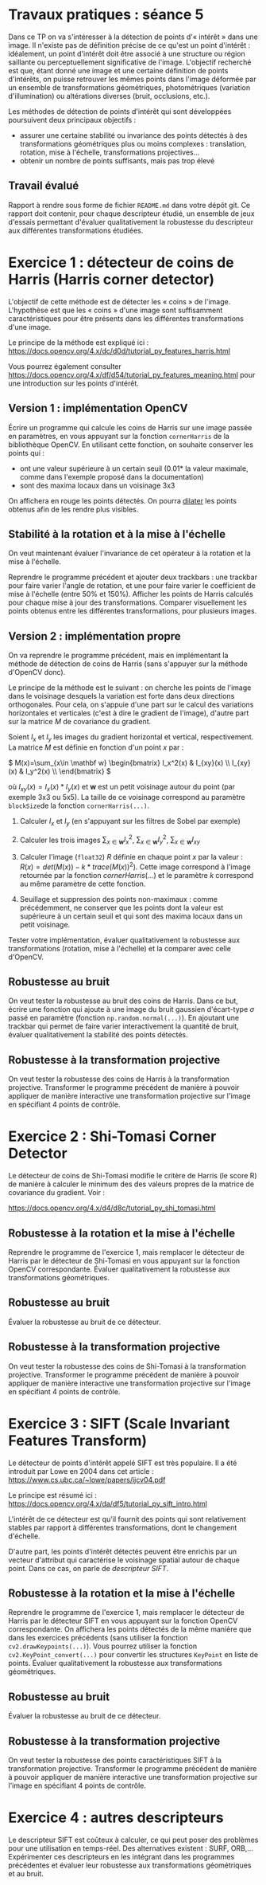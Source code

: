 # Travaux pratiques : séance 5

Dans ce TP on va s'intéresser à la détection de points d'« intérêt » dans une image.
Il n'existe pas de définition précise de ce qu'est un point d'intérêt : idéalement, un point d'intérêt doit être associé à une structure ou région saillante ou perceptuellement significative de l'image.
L'objectif recherché est que, étant donné une image et une certaine définition de points d'intérêts, on puisse retrouver les mêmes points dans l'image déformée par un ensemble de transformations géométriques, photométriques (variation d'illumination) ou altérations diverses (bruit, occlusions, etc.).

Les méthodes de détection de points d'intérêt qui sont développées poursuivent deux principaux objectifs :

* assurer une certaine stabilité  ou invariance des points détectés à des transformations géométriques plus ou moins complexes : translation, rotation, mise à l'échelle, transformations projectives...
* obtenir un nombre de points suffisants, mais pas trop élevé


## Travail évalué 

Rapport à rendre sous forme de fichier `README.md` dans votre dépôt git.
Ce rapport doit contenir, pour chaque descripteur étudié, un ensemble de jeux d'essais permettant d'évaluer qualitativement la robustesse du descripteur aux différentes transformations étudiées.

# Exercice 1 : détecteur de coins de Harris (Harris corner detector)

L'objectif de cette méthode est de détecter les « coins » de l'image. L'hypothèse est que les « coins » d'une image sont suffisamment caractéristiques pour être présents dans les différentes transformations d'une image.

Le principe de la méthode est expliqué ici : 
https://docs.opencv.org/4.x/dc/d0d/tutorial_py_features_harris.html

Vous pourrez également consulter https://docs.opencv.org/4.x/df/d54/tutorial_py_features_meaning.html pour une introduction sur les points d'intérêt.

## Version 1 : implémentation OpenCV

Écrire un programme qui calcule les coins de Harris sur une image passée en paramètres, en vous appuyant sur la fonction `cornerHarris` de la bibliothèque OpenCV. 
En utilisant cette fonction, on souhaite conserver les points qui :

* ont une valeur supérieure à un certain seuil (0.01* la valeur maximale, comme dans l'exemple proposé dans la documentation)
* sont des maxima locaux dans un voisinage 3x3

On affichera en rouge les points détectés.
On pourra [dilater](https://docs.opencv.org/4.x/d9/d61/tutorial_py_morphological_ops.html) les points obtenus afin de les rendre plus visibles.

## Stabilité à la rotation et à la mise à l'échelle

On veut maintenant évaluer l'invariance de cet opérateur à la rotation et la mise à l'échelle.

Reprendre le programme précédent et ajouter deux trackbars : une trackbar pour faire varier l'angle de rotation, et une pour faire varier le coefficient de mise à l'échelle (entre 50% et 150%).
Afficher les points de Harris calculés pour chaque mise à jour des transformations.
Comparer visuellement les points obtenus entre les différentes transformations, pour plusieurs images. 

## Version 2 : implémentation propre

On va reprendre le programme précédent, mais en implémentant la méthode de détection de coins de Harris (sans s'appuyer sur la méthode d'OpenCV donc).

Le principe de la méthode est le suivant : on cherche les points de l'image dans le voisinage desquels la variation est forte dans deux directions orthogonales. Pour cela, on s'appuie d'une part sur le calcul des variations horizontales et verticales (c'est à dire le gradient de l'image), d'autre part sur la matrice $`M`$ de covariance du gradient.

Soient $`I_x`$ et $`I_y`$ les images du gradient horizontal et vertical, respectivement.
La matrice  $`M`$  est définie en fonction d'un point $`x`$ par :

$` 
M(x)=\sum_{x\in \mathbf w}
\begin{bmatrix}
I_x^2(x) & I_{xy}(x) \\
I_{xy}(x) & I_y^2(x) \\
\end{bmatrix}
`$

où $`I_{xy}(x)=I_x(x)*I_y(x)`$ et $`\mathbf w`$ est un petit voisinage autour du point (par exemple 3x3 ou 5x5). La taille de ce voisinage correspond au paramètre `blockSize`de la fonction `cornerHarris(...)`.

1. Calculer $`I_x`$ et $`I_y`$ (en s'appuyant sur les filtres de Sobel par exemple)
2. Calculer les trois images $`\sum_{x\in \mathbf w} I_x^2`$, $`\sum_{x\in \mathbf w} I_y^2`$, $`\sum_{x\in \mathbf w} I_{xy}`$
3. Calculer l'image (`float32`) $`R`$ définie en chaque point $`x`$ par la valeur : $`R(x)=det(M(x))-k*trace(M(x))^2)`$. Cette image correspond à l'image retournée par la fonction $`cornerHarris(...)`$ et le paramètre $`k`$ correspond au même paramètre de cette fonction.

4. Seuillage et suppression des points non-maximaux :  comme précédemment, ne conserver que les points dont la valeur est supérieure à un certain seuil et qui sont des maxima locaux dans un petit voisinage.

Tester votre implémentation, évaluer qualitativement la robustesse aux transformations (rotation, mise à l'échelle) et la comparer avec celle d'OpenCV.

## Robustesse au bruit

On veut tester la robustesse au bruit des coins de Harris. Dans ce but, écrire une fonction qui ajoute à une image du bruit gaussien d'écart-type $`\sigma`$ passé en paramètre (fonction `np.random.normal(...)`). 
En ajoutant une trackbar qui permet de faire varier interactivement la quantité de bruit, évaluer qualitativement la stabilité des points détectés.


## Robustesse à la transformation projective

On veut tester la robustesse des coins de Harris à la transformation projective.
Transformer le programme précédent de manière à pouvoir appliquer de manière interactive une transformation projective sur l'image en spécifiant 4 points de contrôle.

# Exercice 2 : Shi-Tomasi Corner Detector

Le détecteur de coins de Shi-Tomasi modifie le critère de Harris (le score R) de manière à calculer le minimum des des valeurs propres de la matrice de covariance du gradient. Voir :

https://docs.opencv.org/4.x/d4/d8c/tutorial_py_shi_tomasi.html

## Robustesse à la rotation et la mise à l'échelle

Reprendre le programme de l'exercice 1, mais remplacer le détecteur de Harris par le détecteur de Shi-Tomasi en vous appuyant sur la fonction OpenCV correspondante.
Évaluer qualitativement la robustesse aux transformations géométriques.

## Robustesse au bruit 

Évaluer la robustesse au bruit de ce détecteur.

## Robustesse à la transformation projective

On veut tester la robustesse des coins de Shi-Tomasi à la transformation projective.
Transformer le programme précédent de manière à pouvoir appliquer de manière interactive une transformation projective sur l'image en spécifiant 4 points de contrôle.

# Exercice 3 : SIFT  (Scale Invariant Features Transform)

Le détecteur de points d'intérêt appelé SIFT est très populaire. Il a été introduit par Lowe en 2004 dans cet article :
https://www.cs.ubc.ca/~lowe/papers/ijcv04.pdf

Le principe est résumé ici :
https://docs.opencv.org/4.x/da/df5/tutorial_py_sift_intro.html

L'intérêt de ce détecteur est qu'il fournit des points qui sont relativement stables par rapport à différentes transformations, dont le changement d'échelle.

D'autre part, les points d'intérêt détectés peuvent être enrichis par un vecteur d'attribut qui caractérise le voisinage spatial autour de chaque point. Dans ce cas, on parle de *descripteur SIFT*.

## Robustesse à la rotation et la mise à l'échelle

Reprendre le programme de l'exercice 1, mais remplacer le détecteur de Harris par le détecteur SIFT en vous appuyant sur la fonction OpenCV correspondante. On affichera les points détectés de la même manière que dans les exercices précédents (sans utiliser la fonction `cv2.drawKeypoints(...)`). Vous pourrez utiliser la fonction `cv2.KeyPoint_convert(...)` pour convertir les structures `KeyPoint` en liste de points.
Évaluer qualitativement la robustesse aux transformations géométriques.

## Robustesse au bruit 

Évaluer la robustesse au bruit de ce détecteur.


## Robustesse à la transformation projective

On veut tester la robustesse des points caractéristiques SIFT à la transformation projective.
Transformer le programme précédent de manière à pouvoir appliquer de manière interactive une transformation projective sur l'image en spécifiant 4 points de contrôle.


# Exercice 4 : autres descripteurs

Le descripteur SIFT est coûteux à calculer, ce qui peut poser des problèmes pour une utilisation en temps-réel.
Des alternatives existent : SURF, ORB,... 
Expérimenter ces descripteurs en les intégrant dans les programmes précédentes et évaluer leur robustesse aux transformations géométriques et au bruit.



